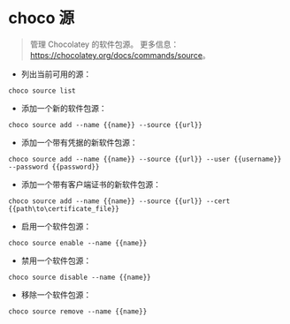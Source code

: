 # choco 源

> 管理 Chocolatey 的软件包源。
> 更多信息：<https://chocolatey.org/docs/commands/source>。

- 列出当前可用的源：

`choco source list`

- 添加一个新的软件包源：

`choco source add --name {{name}} --source {{url}}`

- 添加一个带有凭据的新软件包源：

`choco source add --name {{name}} --source {{url}} --user {{username}} --password {{password}}`

- 添加一个带有客户端证书的新软件包源：

`choco source add --name {{name}} --source {{url}} --cert {{path\to\certificate_file}}`

- 启用一个软件包源：

`choco source enable --name {{name}}`

- 禁用一个软件包源：

`choco source disable --name {{name}}`

- 移除一个软件包源：

`choco source remove --name {{name}}`